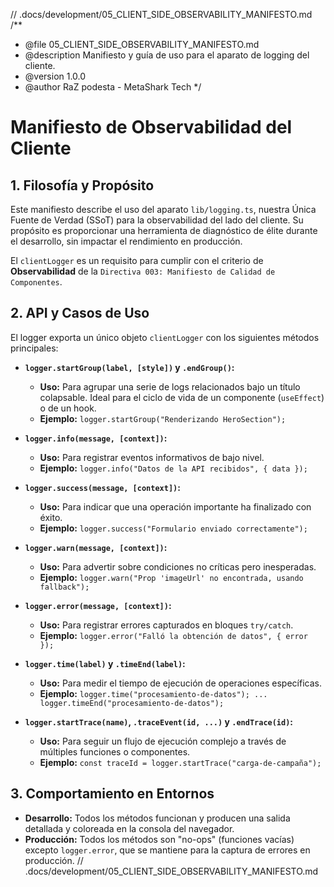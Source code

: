 // .docs/development/05_CLIENT_SIDE_OBSERVABILITY_MANIFESTO.md
/\*\*

- @file 05_CLIENT_SIDE_OBSERVABILITY_MANIFESTO.md
- @description Manifiesto y guía de uso para el aparato de logging del cliente.
- @version 1.0.0
- @author RaZ podesta - MetaShark Tech
  \*/

# Manifiesto de Observabilidad del Cliente

## 1. Filosofía y Propósito

Este manifiesto describe el uso del aparato `lib/logging.ts`, nuestra Única Fuente de Verdad (SSoT) para la observabilidad del lado del cliente. Su propósito es proporcionar una herramienta de diagnóstico de élite durante el desarrollo, sin impactar el rendimiento en producción.

El `clientLogger` es un requisito para cumplir con el criterio de **Observabilidad** de la `Directiva 003: Manifiesto de Calidad de Componentes`.

## 2. API y Casos de Uso

El logger exporta un único objeto `clientLogger` con los siguientes métodos principales:

- **`logger.startGroup(label, [style])` y `.endGroup()`:**

  - **Uso:** Para agrupar una serie de logs relacionados bajo un título colapsable. Ideal para el ciclo de vida de un componente (`useEffect`) o de un hook.
  - **Ejemplo:** `logger.startGroup("Renderizando HeroSection");`

- **`logger.info(message, [context])`:**

  - **Uso:** Para registrar eventos informativos de bajo nivel.
  - **Ejemplo:** `logger.info("Datos de la API recibidos", { data });`

- **`logger.success(message, [context])`:**

  - **Uso:** Para indicar que una operación importante ha finalizado con éxito.
  - **Ejemplo:** `logger.success("Formulario enviado correctamente");`

- **`logger.warn(message, [context])`:**

  - **Uso:** Para advertir sobre condiciones no críticas pero inesperadas.
  - **Ejemplo:** `logger.warn("Prop 'imageUrl' no encontrada, usando fallback");`

- **`logger.error(message, [context])`:**

  - **Uso:** Para registrar errores capturados en bloques `try/catch`.
  - **Ejemplo:** `logger.error("Falló la obtención de datos", { error });`

- **`logger.time(label)` y `.timeEnd(label)`:**

  - **Uso:** Para medir el tiempo de ejecución de operaciones específicas.
  - **Ejemplo:** `logger.time("procesamiento-de-datos"); ... logger.timeEnd("procesamiento-de-datos");`

- **`logger.startTrace(name)`, `.traceEvent(id, ...)` y `.endTrace(id)`:**
  - **Uso:** Para seguir un flujo de ejecución complejo a través de múltiples funciones o componentes.
  - **Ejemplo:** `const traceId = logger.startTrace("carga-de-campaña");`

## 3. Comportamiento en Entornos

- **Desarrollo:** Todos los métodos funcionan y producen una salida detallada y coloreada en la consola del navegador.
- **Producción:** Todos los métodos son "no-ops" (funciones vacías) excepto `logger.error`, que se mantiene para la captura de errores en producción.
  // .docs/development/05_CLIENT_SIDE_OBSERVABILITY_MANIFESTO.md
